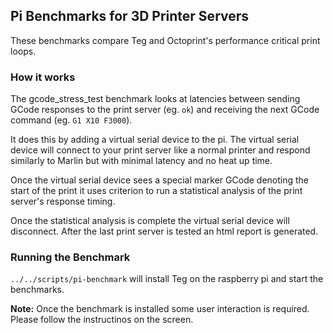 ## Pi Benchmarks for 3D Printer Servers

These benchmarks compare Teg and Octoprint's performance critical print loops.

### How it works

The gcode_stress_test benchmark looks at latencies between sending GCode responses to the print server (eg. `ok`) and receiving the next GCode command (eg. `G1 X10 F3000`).

It does this by adding a virtual serial device to the pi. The virtual serial device will connect to your print server like a normal printer and respond similarly to Marlin but with minimal latency and no heat up time.

Once the virtual serial device sees a special marker GCode denoting the start of the print it uses criterion to run a statistical analysis of the print server's response timing.

Once the statistical analysis is complete the virtual serial device will disconnect. After the last print server is tested an html report is generated.

### Running the Benchmark

`../../scripts/pi-benchmark` will install Teg on the raspberry pi and start the benchmarks.

**Note:** Once the benchmark is installed some user interaction is required. Please follow the instructinos on the screen.
